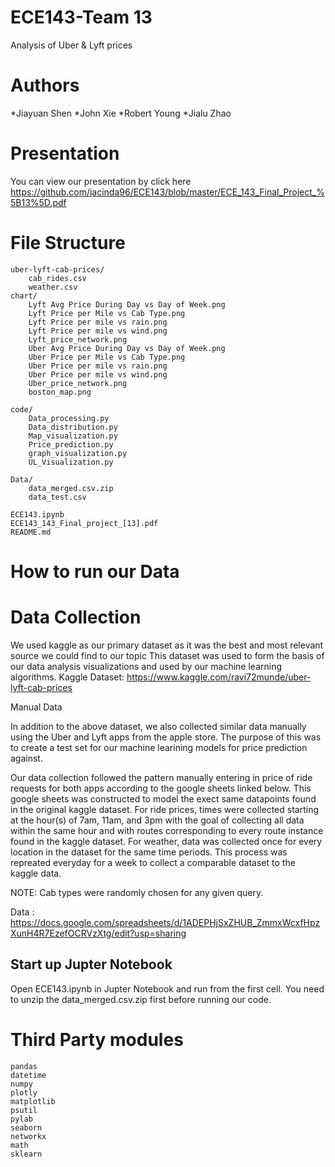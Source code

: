 # ECE143-Team 13
Analysis of Uber &amp; Lyft prices

# Authors
*Jiayuan Shen
*John Xie
*Robert Young
*Jialu Zhao

# Presentation
You can view our presentation by click here https://github.com/jacinda96/ECE143/blob/master/ECE_143_Final_Project_%5B13%5D.pdf

# File Structure
```
uber-lyft-cab-prices/
    cab_rides.csv
    weather.csv
chart/
    Lyft Avg Price During Day vs Day of Week.png
    Lyft Price per Mile vs Cab Type.png
    Lyft Price per mile vs rain.png
    Lyft Price per mile vs wind.png
    Lyft_price_network.png
    Uber Avg Price During Day vs Day of Week.png
    Uber Price per Mile vs Cab Type.png
    Uber Price per mile vs rain.png
    Uber Price per mile vs wind.png
    Uber_price_network.png
    boston_map.png

code/
    Data_processing.py
    Data_distribution.py
    Map_visualization.py
    Price_prediction.py
    graph_visualization.py
    UL_Visualization.py
    
Data/
    data_merged.csv.zip
    data_test.csv

ECE143.ipynb
ECE143_143_Final_project_[13].pdf
README.md
```

# How to run our Data

# Data Collection

We used kaggle as our primary dataset as it was the best and most relevant source we could find to our topic
This dataset was used to form the basis of our data analysis visualizations and used by our machine learning 
algorithms.
Kaggle Dataset: https://www.kaggle.com/ravi72munde/uber-lyft-cab-prices

Manual Data

In addition to the above dataset, we also collected similar data manually using the Uber and Lyft apps from the apple store.
The purpose of this was to create a test set for our machine learining models for price prediction against.

Our data collection followed the pattern manually entering in price of ride requests for both apps 
according to the google sheets linked below. This google sheets was constructed to model the exect
same datapoints found in the original kaggle dataset. For ride prices, times were collected starting at the hour(s)
of 7am, 11am, and 3pm with the goal of collecting all data within the same hour and with routes corresponding to every route instance found in the kaggle dataset. For weather, data was collected once for every location in the dataset for the same time periods. This process was repreated everyday for a week to collect a comparable dataset to the kaggle data.

NOTE: Cab types were randomly chosen for any given query.

Data : https://docs.google.com/spreadsheets/d/1ADEPHjSxZHUB_ZmmxWcxfHpzXunH4R7EzefOCRVzXtg/edit?usp=sharing

## Start up Jupter Notebook
Open ECE143.ipynb in Jupter Notebook and run from the first cell. 
You need to unzip the data_merged.csv.zip first before running our code.

# Third Party modules
```
pandas
datetime
numpy
plotly
matplotlib
psutil
pylab
seaborn
networkx
math
sklearn
```

